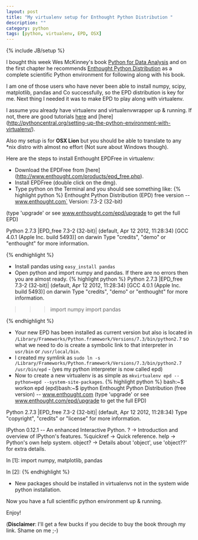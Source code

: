 ```yaml
---
layout: post
title: "My virtualenv setup for Enthought Python Distribution "
description: ""
category: python
tags: [python, virtualenv, EPD, OSX]
---
```

{% include JB/setup %}


I bought this week  Wes McKinney's book [Python for Data Analysis](http://www.amazon.co.uk/gp/product/1449319793/ref=as_li_qf_sp_asin_tl?ie=UTF8&camp=1634&creative=6738&creativeASIN=1449319793&linkCode=as2&tag=outdat-21) and on the first chapter he recommends [Enthought Python Distribution](http://www.enthought.com/) as a complete scientific Python environment for following along with his book.

I am one of those users who have never been able to install numpy, scipy, matplotlib, pandas and Co successfully, so the EPD distribution is key for me. Next thing I needed it was to make EPD to play along with virtualenv.

I assume you already have virtualenv and virtualenvwrapper up & running. If not, there are good tutorials [here](http://iamzed.com/2009/05/07/a-primer-on-virtualenv/) and [here] (http://pythoncentral.org/setting-up-the-python-environment-with-virtualenv/).

Also my setup is for **OSX Lion** but you should be able to translate to any \*nix distro with almost no effort (Not sure about Windows though).

Here are the steps to install Enthought EPDFree in virtualenv:

* Download the EPDFree from [here] (http://www.enthought.com/products/epd_free.php).
* Install EPDFree (double click on the dmg).
* Type python on the Terminal and you should see something like:
{% highlight python %}
Enthought Python Distribution (EPD) free version -- www.enthought.com`
Version: 7.3-2 (32-bit)

(type 'upgrade' or see www.enthought.com/epd/upgrade to get the full EPD)

Python 2.7.3 |EPD_free 7.3-2 (32-bit)| (default, Apr 12 2012, 11:28:34) 
[GCC 4.0.1 (Apple Inc. build 5493)] on darwin
Type "credits", "demo" or "enthought" for more information.
>>> 
{% endhighlight %}
* Install pandas using ``easy_install pandas``
* Open python and import numpy and pandas. If there are no errors then you are almost ready. 
{% highlight python %}
Python 2.7.3 |EPD_free 7.3-2 (32-bit)| (default, Apr 12 2012, 11:28:34) 
[GCC 4.0.1 (Apple Inc. build 5493)] on darwin
Type "credits", "demo" or "enthought" for more information.
>>> import numpy
>>> import pandas
>>> 
{% endhighlight %}

* Your new EPD has been installed as current version but also is located in `/Library/Frameworks/Python.framework/Versions/7.3/bin/python2.7` so what we need to do is create a symbolic link to that interpreter in `usr/bin` or `/usr/local/bin`.
* I created my symlink as `sudo ln -s /Library/Frameworks/Python.framework/Versions/7.3/bin/python2.7 /usr/bin/epd` - (yes my python interpreter is now called epd)   
* Now to create a new virtualenv is as simple as ``mkvirtualenv epd --python=epd --system-site-packages``. 
{% highlight python %}
bash:~$ workon epd
(epd)bash:~$ ipython
Enthought Python Distribution (free version) -- www.enthought.com
(type 'upgrade' or see www.enthought.com/epd/upgrade to get the full EPD)

Python 2.7.3 |EPD_free 7.3-2 (32-bit)| (default, Apr 12 2012, 11:28:34) 
Type "copyright", "credits" or "license" for more information.

IPython 0.12.1 -- An enhanced Interactive Python.
?         -> Introduction and overview of IPython's features.
%quickref -> Quick reference.
help      -> Python's own help system.
object?   -> Details about 'object', use 'object??' for extra details.

In [1]: import numpy, matplotlib, pandas

In [2]:
{% endhighlight %} 

* New packages should be installed in virtualenvs not in the system wide python installation.

Now you have a full scientific python environment up & running.

Enjoy!








(**Disclaimer**: I'll get a few bucks if you decide to buy the book through my link. Shame on me ;-)